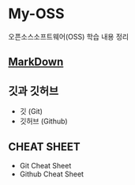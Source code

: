 # My-OSS
오픈소스소프트웨어(OSS) 학습 내용 정리

## [MarkDown](MarkDown.md)


## 깃과 깃허브
- 깃 (Git)
- 깃허브 (Github)

## CHEAT SHEET
- Git Cheat Sheet
- Github Cheat Sheet
